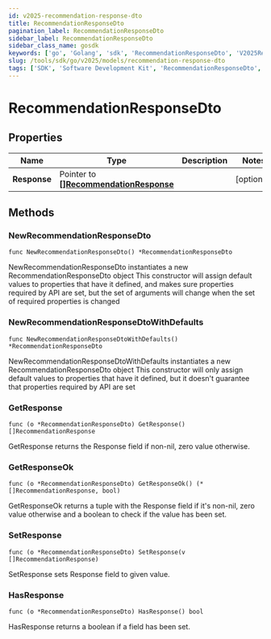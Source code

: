 ```yaml
---
id: v2025-recommendation-response-dto
title: RecommendationResponseDto
pagination_label: RecommendationResponseDto
sidebar_label: RecommendationResponseDto
sidebar_class_name: gosdk
keywords: ['go', 'Golang', 'sdk', 'RecommendationResponseDto', 'V2025RecommendationResponseDto'] 
slug: /tools/sdk/go/v2025/models/recommendation-response-dto
tags: ['SDK', 'Software Development Kit', 'RecommendationResponseDto', 'V2025RecommendationResponseDto']
---
```


# RecommendationResponseDto

## Properties

Name | Type | Description | Notes
------------ | ------------- | ------------- | -------------
**Response** | Pointer to [**[]RecommendationResponse**](recommendation-response) |  | [optional] 

## Methods

### NewRecommendationResponseDto

`func NewRecommendationResponseDto() *RecommendationResponseDto`

NewRecommendationResponseDto instantiates a new RecommendationResponseDto object
This constructor will assign default values to properties that have it defined,
and makes sure properties required by API are set, but the set of arguments
will change when the set of required properties is changed

### NewRecommendationResponseDtoWithDefaults

`func NewRecommendationResponseDtoWithDefaults() *RecommendationResponseDto`

NewRecommendationResponseDtoWithDefaults instantiates a new RecommendationResponseDto object
This constructor will only assign default values to properties that have it defined,
but it doesn't guarantee that properties required by API are set

### GetResponse

`func (o *RecommendationResponseDto) GetResponse() []RecommendationResponse`

GetResponse returns the Response field if non-nil, zero value otherwise.

### GetResponseOk

`func (o *RecommendationResponseDto) GetResponseOk() (*[]RecommendationResponse, bool)`

GetResponseOk returns a tuple with the Response field if it's non-nil, zero value otherwise
and a boolean to check if the value has been set.

### SetResponse

`func (o *RecommendationResponseDto) SetResponse(v []RecommendationResponse)`

SetResponse sets Response field to given value.

### HasResponse

`func (o *RecommendationResponseDto) HasResponse() bool`

HasResponse returns a boolean if a field has been set.


